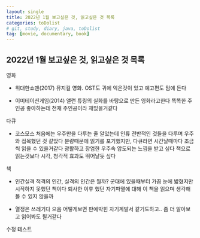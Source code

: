 ```yaml
---
layout: single
title: 2022년 1월 보고싶은 것, 읽고싶은 것 목록
categories: toDolist
# git, study, diary, java, toDolist
tag: [movie, documentary, book] 
---
```


## 2022년 1월 보고싶은 것, 읽고싶은 것 목록

영화
- 위대한쇼맨(2017)
뮤지컬 영화. OST도 귀에 익은것이 있고 예고편도 맘에 든다

- 이미테이션게임(2014)
앨런 튜링의 실화를 바탕으로 만든 영화라고한다
똑똑한 주인공 좋아하는데 천재 주인공이라 재밌을거같다



다큐
- 코스모스
처음에는 우주만을 다루는 줄 알았는데
인류 전반적인 것들을 다루며 우주와 접목했던 것 같았다
분량때문에 읽기를 포기했지만, 다큐라면 시간날때마다 조금씩 읽을 수 있을거같다
광활하고 장엄한 우주속 압도되는 느낌을 받고 싶다
책으로 읽는것보다 시각, 청각적 효과도 뛰어날듯 싶다



책
- 인간실격 
적격의 인간, 실격의 인간은 뭘까?
군대에 있을때부터 가끔 눈에 밟혔지만 시작하지 못했던 책이다
퇴사한 이후 했던 자기파멸에 대해
이 책을 읽으며 생각해볼 수 있지 않을까

- 열정은 쓰레기다
으음 어떻게보면 판에박힌 자기계발서 같기도하고.. 좀 더 알아보고 읽어봐도 될거같다

수정 테스트